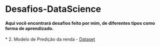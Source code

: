 # Desafios-DataScience

####  Aqui você encontrará desafios feito por mim, de diferentes tipos como forma de aprendizado.
 <p>* 2. Modelo de Predição da renda  - <a href = http://archive.ics.uci.edu/ml/datasets/Adult> Dataset</a> </p>


